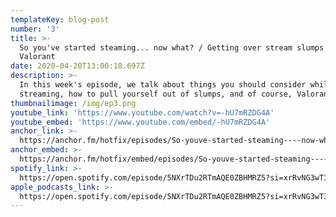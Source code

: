 ```yaml
---
templateKey: blog-post
number: '3'
title: >-
  So you've started steaming... now what? / Getting over stream slumps /
  Valorant
date: 2020-04-20T13:00:18.697Z
description: >-
  In this week's episode, we talk about things you should consider while you're
  streaming, how to pull yourself out of slumps, and of course, Valorant.
thumbnailimage: /img/ep3.png
youtube_link: 'https://www.youtube.com/watch?v=-hU7mRZDG4A'
youtube_embed: 'https://www.youtube.com/embed/-hU7mRZDG4A'
anchor_link: >-
  https://anchor.fm/hotfix/episodes/So-youve-started-steaming----now-what---Getting-over-stream-slumps--Valorant-ecv7mg
anchor_embed: >-
  https://anchor.fm/hotfix/embed/episodes/So-youve-started-steaming----now-what---Getting-over-stream-slumps--Valorant-ecv7mg/a-a1vj8df
spotify_link: >-
  https://open.spotify.com/episode/5NXrTDu2RTmAQE0ZBHMRZ5?si=xrRvNG3wT3aDh9n7GpyQcA
apple_podcasts_link: >-
  https://open.spotify.com/episode/5NXrTDu2RTmAQE0ZBHMRZ5?si=xrRvNG3wT3aDh9n7GpyQcA
---
```

